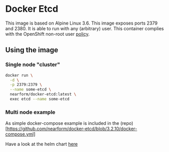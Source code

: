 # Docker Etcd

This image is based on Alpine Linux 3.6. This image exposes ports 2379 and 2380. It is able to run with any (arbitrary) user. This container complies with the OpenShift non-root user [policy](https://www.cncf.io/projects/).

## Using the image

### Single node "cluster"

```sh
docker run \
  -d \
  -p 2379:2379 \
  --name some-etcd \
  nearform/docker-etcd:latest \
  exec etcd --name some-etcd
```

### Multi node example

As simple docker-compose example is included in the (repo)[https://github.com/nearform/docker-etcd/blob/3.2.10/docker-compose.yml]

Have a look at the helm chart [here](https://github.com/nearform/charts/tree/master/incubator/etcd)